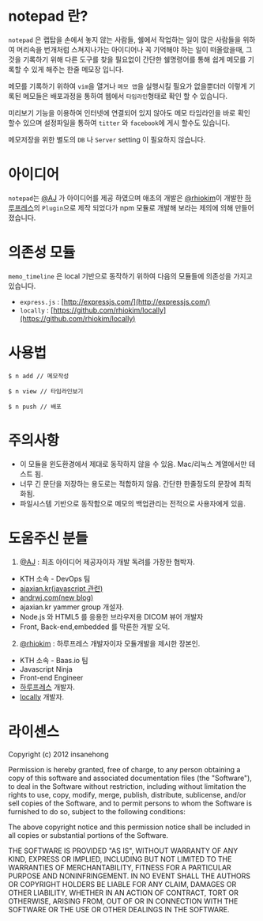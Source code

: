 # notepad 란?
`notepad` 은 랩탑을 손에서 놓지 않는 사람들, 쉘에서 작업하는 일이 많은 사람들을 위하여 머리속을 번개처럼 스쳐지나가는 아이디어나 꼭 기억해야 하는 일이 떠올랐을때, 그것을 기록하기 위해 다른 도구를 찾을 필요없이 간단한 쉘명령어를 통해 쉽게 메모를 기록할 수 있게 해주는 한줄 메모장 입니다. 

메모를 기록하기 위하여 `vim`을 열거나 `메모 앱`을 실행시킬 필요가 없을뿐더러 이렇게 기록된 메모들은 배포과정을 통하여 웹에서 `타임라인`형태로 확인 할 수 있습니다. 

미리보기 기능을 이용하여 인터넷에 연결되어 있지 않아도 메모 타임라인을 바로 확인 할수 있으며 설정파일을 통하여 `titter` 와 `facebook`에 게시  할수도 있습니다.

메모저장을 위한 별도의 `DB` 나 `Server` setting 이 필요하지 않습니다.  

# 아이디어
`notepad`는 [@AJ](http://titter.com/andrwj) 가 아이디어를 제공 하였으며 애초의 개발은 [@rhiokim](http://twitter.com/rhiokim)이 개발한 [하루프레스](http://haroopress.com)의 `Plugin`으로 제작 되었다가 npm 모듈로 개발해 보라는 제의에 의해 만들어졌습니다. 

# 의존성 모듈
`memo_timeline` 은 local 기반으로 동작하기 위하여 다음의 모듈들에 의존성을 가지고 있습니다. 

* `express.js` : [http://expressjs.com/](http://expressjs.com/)
* `locally` : [https://github.com/rhiokim/locally](https://github.com/rhiokim/locally)  

# 사용법
```
$ n add // 메모작성

$ n view // 타임라인보기

$ n push // 배포
```

# 주의사항
* 이 모듈을 윈도환경에서 제대로 동작하지 않을 수 있음. Mac/리눅스 계열에서만 테스트 됨.
* 너무 긴 문단을 저장하는 용도로는 적합하지 않음. 간단한 한줄정도의 문장에 최적화됨.
* 파일시스템 기반으로 동작함으로 메모의 백업관리는 전적으로 사용자에게 있음.

# 도움주신 분들
1. [@AJ](http://titter.com/andrwj) : 최초 아이디어 제공자이자 개발 독려를 가장한 협박자.
  * KTH 소속 - DevOps 팀
  * [ajaxian.kr(javascript 관련)](http://ajaxian.kr)
  * [andrwj.com(new blog)](http://andrwj.com)
  * ajaxian.kr yammer group 개설자.
  * Node.js 와 HTML5 를 응용한 브라우저용 DICOM 뷰어 개발자
  * Front, Back-end,embedded 를 막론한 개발 오덕.
  

2. [@rhiokim](http://twitter.com/rhiokim) : 하루프레스 개발자이자 모듈개발을 제시한 장본인.
  * KTH 소속 - Baas.io 팀
  * Javascript Ninja
  * Front-end Engineer
  * [하루프레스](http://haroopress.com) 개발자.
  * [locally](https://github.com/rhiokim/locally) 개발자.

# 라이센스
Copyright (c) 2012 insanehong

Permission is hereby granted, free of charge, to any person
obtaining a copy of this software and associated documentation
files (the "Software"), to deal in the Software without
restriction, including without limitation the rights to use,
copy, modify, merge, publish, distribute, sublicense, and/or sell
copies of the Software, and to permit persons to whom the
Software is furnished to do so, subject to the following
conditions:

The above copyright notice and this permission notice shall be
included in all copies or substantial portions of the Software.

THE SOFTWARE IS PROVIDED "AS IS", WITHOUT WARRANTY OF ANY KIND,
EXPRESS OR IMPLIED, INCLUDING BUT NOT LIMITED TO THE WARRANTIES
OF MERCHANTABILITY, FITNESS FOR A PARTICULAR PURPOSE AND
NONINFRINGEMENT. IN NO EVENT SHALL THE AUTHORS OR COPYRIGHT
HOLDERS BE LIABLE FOR ANY CLAIM, DAMAGES OR OTHER LIABILITY,
WHETHER IN AN ACTION OF CONTRACT, TORT OR OTHERWISE, ARISING
FROM, OUT OF OR IN CONNECTION WITH THE SOFTWARE OR THE USE OR
OTHER DEALINGS IN THE SOFTWARE.
